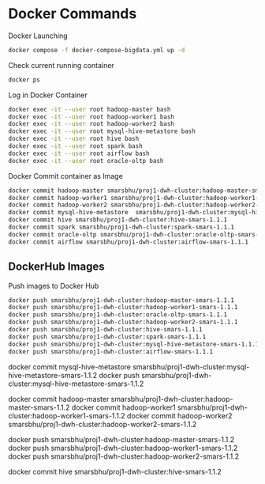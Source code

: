 # Docker Commands

Docker Launching
```bash
docker compose -f docker-compose-bigdata.yml up -d
```

Check current running container
```bash
docker ps
```

Log in Docker Container 
```bash
docker exec -it --user root hadoop-master bash
docker exec -it --user root hadoop-worker1 bash
docker exec -it --user root hadoop-worker2 bash
docker exec -it --user root mysql-hive-metastore bash
docker exec -it --user root hive bash
docker exec -it --user root spark bash
docker exec -it --user root airflow bash
docker exec -it --user root oracle-oltp bash
```

Docker Commit container as Image
```bash
docker commit hadoop-master smarsbhu/proj1-dwh-cluster:hadoop-master-smars-1.1.2
docker commit hadoop-worker1 smarsbhu/proj1-dwh-cluster:hadoop-worker1-smars-1.1.2
docker commit hadoop-worker2 smarsbhu/proj1-dwh-cluster:hadoop-worker2-smars-1.1.2
docker commit mysql-hive-metastore  smarsbhu/proj1-dwh-cluster:mysql-hive-metastore-smars-1.1.1
docker commit hive smarsbhu/proj1-dwh-cluster:hive-smars-1.1.1
docker commit spark smarsbhu/proj1-dwh-cluster:spark-smars-1.1.1
docker commit oracle-oltp smarsbhu/proj1-dwh-cluster:oracle-oltp-smars-1.1.1
docker commit airflow smarsbhu/proj1-dwh-cluster:airflow-smars-1.1.1
```

## DockerHub Images

Push images to Docker Hub
```bash
docker push smarsbhu/proj1-dwh-cluster:hadoop-master-smars-1.1.1
docker push smarsbhu/proj1-dwh-cluster:hadoop-worker1-smars-1.1.1
docker push smarsbhu/proj1-dwh-cluster:oracle-oltp-smars-1.1.1
docker push smarsbhu/proj1-dwh-cluster:hadoop-worker2-smars-1.1.1
docker push smarsbhu/proj1-dwh-cluster:hive-smars-1.1.1
docker push smarsbhu/proj1-dwh-cluster:spark-smars-1.1.1
docker push smarsbhu/proj1-dwh-cluster:mysql-hive-metastore-smars-1.1.1
docker push smarsbhu/proj1-dwh-cluster:airflow-smars-1.1.1
```

docker commit mysql-hive-metastore  smarsbhu/proj1-dwh-cluster:mysql-hive-metastore-smars-1.1.2
docker push smarsbhu/proj1-dwh-cluster:mysql-hive-metastore-smars-1.1.2

docker commit hadoop-master smarsbhu/proj1-dwh-cluster:hadoop-master-smars-1.1.2
docker commit hadoop-worker1 smarsbhu/proj1-dwh-cluster:hadoop-worker1-smars-1.1.2
docker commit hadoop-worker2 smarsbhu/proj1-dwh-cluster:hadoop-worker2-smars-1.1.2

docker push smarsbhu/proj1-dwh-cluster:hadoop-master-smars-1.1.2
docker push smarsbhu/proj1-dwh-cluster:hadoop-worker1-smars-1.1.2
docker push smarsbhu/proj1-dwh-cluster:hadoop-worker2-smars-1.1.2

docker commit hive smarsbhu/proj1-dwh-cluster:hive-smars-1.1.2